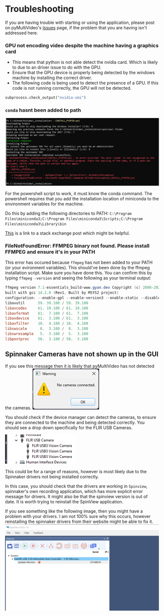 # Troubleshooting

If you are having trouble with starting or using the application, please post on pyMultiVideo's [Issues](https://github.com/pymultivideo/code/issues) page, if the problem that you are having isn't addressed here.

### GPU not encoding video despite the machine having a graphics card

- This means that python is not able detect the nvidia card. Which is likely to due to an driver issue to do with the GPU.
- Ensure that the GPU device is properly being detected by the windows machine by installing the correct driver.
- The following code is being used to detect the presence of a GPU. If this code is not running correctly, the GPU will not be detected.
```python
subprocess.check_output("nvidia-smi")
```

### `conda` hasnt been added to path

![Not added to path](../media/conda-not-added-to-path.png)

For the powershell script to work, it must know the conda command. The powershell requires that you add the installation location of miniconda to the environment variables for the machine.

Do this by adding the following directories to PATH: `C:\Program Files\miniconda3;C:\Program Files\miniconda3\Scripts;C:\Program Files\miniconda3\Library\bin`

[This](https://stackoverflow.com/questions/44597662/conda-command-is-not-recognized-on-windows-10) is a link to a stack exchange post which might be helpful.

### FileNotFoundError: FFMPEG binary not found. Please install FFMPEG and ensure it's in your PATH

This error has occured because `ffmpeg` has not been added to your PATH (or your evironment variables). This should've been done by the ffmpeg installation script. Make sure you have done this. You can confirm this by typing `ffmpeg -version` and seeing the following as your terminal output:

```powershell
ffmpeg version 7.1-essentials_build-www.gyan.dev Copyright (c) 2000-2024 the FFmpeg developers
built with gcc 14.2.0 (Rev1, Built by MSYS2 project)
configuration: --enable-gpl --enable-version3 --enable-static --disable-w32threads --disable-autodetect --enable-fontconfig --enable-iconv --enable-gnutls --enable-libxml2 --enable-gmp --enable-bzlib --enable-lzma --enable-zlib --enable-libsrt --enable-libssh --enable-libzmq --enable-avisynth --enable-sdl2 --enable-libwebp --enable-libx264 --enable-libx265 --enable-libxvid --enable-libaom --enable-libopenjpeg --enable-libvpx --enable-mediafoundation --enable-libass --enable-libfreetype --enable-libfribidi --enable-libharfbuzz --enable-libvidstab --enable-libvmaf --enable-libzimg --enable-amf --enable-cuda-llvm --enable-cuvid --enable-dxva2 --enable-d3d11va --enable-d3d12va --enable-ffnvcodec --enable-libvpl --enable-nvdec --enable-nvenc --enable-vaapi --enable-libgme --enable-libopenmpt --enable-libopencore-amrwb --enable-libmp3lame --enable-libtheora --enable-libvo-amrwbenc --enable-libgsm --enable-libopencore-amrnb --enable-libopus --enable-libspeex --enable-libvorbis --enable-librubberband
libavutil      59. 39.100 / 59. 39.100
libavcodec     61. 19.100 / 61. 19.100
libavformat    61.  7.100 / 61.  7.100
libavdevice    61.  3.100 / 61.  3.100
libavfilter    10.  4.100 / 10.  4.100
libswscale      8.  3.100 /  8.  3.100
libswresample   5.  3.100 /  5.  3.100
libpostproc    58.  3.100 / 58.  3.100
```

## Spinnaker Cameras have not shown up in the GUI

If you see this message then it is likely that pyMultiVideo has not detected the cameras.
![Not initalised](../media/no_cameras_connected.png)

You should check if the device manager can detect the cameras, to ensure they are connected to the machine and being detected correctly. You should see a drop down specifically for the FLIR USB Cameras.

![device-managed-view](../media/flir-camera-drivers-view.png)

This could be for a range of reasons, however is most likely due to the Spinnaker drivers not being installed correctly.

In this case, you should check that the drivers are working in `Spinview`, spinnaker's own recording application, which has more explicit error message for drivers. It might also be that the spinview version is out of date. It is worth trying to reinstall the SpinView application.

If you see something like the following image, then you might have a problem with your drivers. I am not 100% sure why this occurs, however reinstalling the spinnaker drivers from their website might be able to fix it.
![bad drivers](../media/driver-problem.png)
